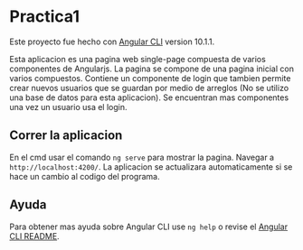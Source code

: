 # Practica1

Este proyecto fue hecho con [Angular CLI](https://github.com/angular/angular-cli) version 10.1.1.

Esta aplicacion es una pagina web single-page compuesta de varios componentes de Angularjs. La pagina se compone de una pagina inicial con varios compuestos. Contiene un componente de login que tambien permite crear nuevos usuarios que se guardan por medio de arreglos (No se utilizo una base de datos para esta aplicacion). Se encuentran mas componentes una vez un usuario usa el login.

## Correr la aplicacion

En el cmd usar el comando `ng serve` para mostrar la pagina. Navegar a `http://localhost:4200/`. La aplicacion se actualizara automaticamente si se hace un cambio al codigo del programa.



## Ayuda

Para obtener mas ayuda sobre Angular CLI use `ng help` o revise el [Angular CLI README](https://github.com/angular/angular-cli/blob/master/README.md).
